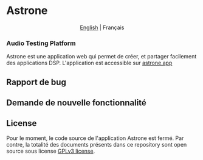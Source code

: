 # Astrone

<p align="center">
  <a href="https://github.com/Jerboas86/astrone-feedback/">English</a> |
  <span>Français</span>
</p>

### Audio Testing Platform

Astrone est une application web qui permet de créer, et partager facilement des applications DSP.
L'application est accessible sur [astrone.app](www.astrone.app)

## Rapport de bug

## Demande de nouvelle fonctionnalité

## License

Pour le moment, le code source de l'application Astrone est fermé. Par contre, la totalité des documents présents
dans ce repository sont open source sous license [GPLv3 license](https://github.com/Jerboas86/astrone-feedback/tree/master/LICENSE.md).
